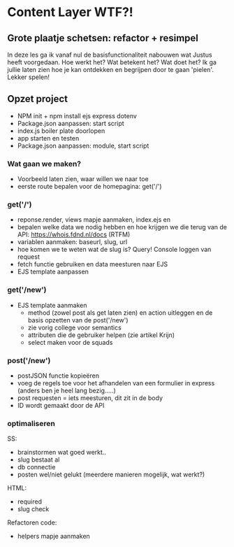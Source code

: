 # Content Layer WTF?!

## Grote plaatje schetsen: refactor + resimpel

In deze les ga ik vanaf nul de basisfunctionaliteit nabouwen wat Justus heeft voorgedaan. Hoe werkt het? Wat betekent het? Wat doet het? Ik ga jullie laten zien hoe je kan ontdekken en begrijpen door te gaan 'pielen'. Lekker spelen!

## Opzet project

- NPM init + npm install ejs express dotenv
- Package.json aanpassen: start script
- index.js boiler plate doorlopen
- app starten en testen
- Package.json aanpassen: module, start script

### Wat gaan we maken?

- Voorbeeld laten zien, waar willen we naar toe
- eerste route bepalen voor de homepagina: get('/')

### get('/')

- reponse.render, views mapje aanmaken, index.ejs en
- bepalen welke data we nodig hebben en hoe krijgen we die terug van de API: https://whois.fdnd.nl/docs (RTFM)
- variablen aanmaken: baseurl, slug, url
- hoe komen we te weten wat de slug is? Query! Console loggen van request
- fetch functie gebruiken en data meesturen naar EJS
- EJS template aanpassen

### get('/new')

- EJS template aanmaken
  - method (zowel post als get laten zien) en action uitleggen en de basis opzetten van de post('/new')
  - zie vorig college voor semantics
  - attributen die de gebruiker helpen (zie artikel Krijn)
  - select maken voor de squads

### post('/new')

- postJSON functie kopieëren
- voeg de regels toe voor het afhandelen van een formulier in express (anders ben je heel lang bezig.....)
- post requesten = iets meesturen, dit zit in de body
- ID wordt gemaakt door de API

### optimaliseren

SS:

- brainstormen wat goed werkt..
- slug bestaat al
- db connectie
- posten wel/niet gelukt (meerdere manieren mogelijk, wat werkt?)

HTML:

- required
- slug check

Refactoren code:

- helpers mapje aanmaken
